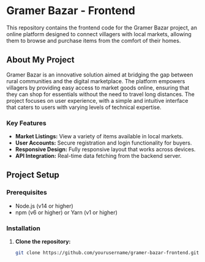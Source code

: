 # Gramer Bazar - Frontend

This repository contains the frontend code for the Gramer Bazar project, an online platform designed to connect villagers with local markets, allowing them to browse and purchase items from the comfort of their homes.

## About My Project

Gramer Bazar is an innovative solution aimed at bridging the gap between rural communities and the digital marketplace. The platform empowers villagers by providing easy access to market goods online, ensuring that they can shop for essentials without the need to travel long distances. The project focuses on user experience, with a simple and intuitive interface that caters to users with varying levels of technical expertise.

### Key Features

- **Market Listings:** View a variety of items available in local markets.
- **User Accounts:** Secure registration and login functionality for buyers.
- **Responsive Design:** Fully responsive layout that works across devices.
- **API Integration:** Real-time data fetching from the backend server.

## Project Setup

### Prerequisites

- Node.js (v14 or higher)
- npm (v6 or higher) or Yarn (v1 or higher)

### Installation

1. **Clone the repository:**
   ```bash
   git clone https://github.com/yourusername/gramer-bazar-frontend.git

